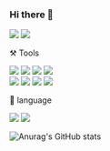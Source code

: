 ### Hi there 👋

<a href="https://mugoori.tistory.com/" target="_blank"><img src="https://img.shields.io/badge/Tstory-000000?style=for-the-badge&logo=Tistory&logoColor=white"/></a>
<a href="https://github.com/mugoori" target="_blank"><img src="https://img.shields.io/badge/GitHub-181717?style=for-the-badge&logo=GitHub&logoColor=white"/></a>


⚒️ Tools


<img src="https://img.shields.io/badge/Github-181717?style=for-the-badge&logo=GitHub&logoColor=white"/> <img src="https://img.shields.io/badge/Slack-4A154B?style=for-the-badge&logo=Slack&logoColor=white"> <img src="https://img.shields.io/badge/Visual Studio Code-007ACC?style=for-the-badge&logo=Visual Studio Code&logoColor=white"/> <img src="https://img.shields.io/badge/Jupyter notebook-F37626?style=for-the-badge&logo=Jupyter&logoColor=white"/><br/><img src="https://img.shields.io/badge/Amazon AWS-232F3E?style=for-the-badge&logo=Amazon AWS&logoColor=white"/>  <img src="https://img.shields.io/badge/Android-3DDC84?style=for-the-badge&logo=Android&logoColor=white"> <img src="https://img.shields.io/badge/Postman-FF6C37?style=for-the-badge&logo=Postman&logoColor=white"> <img src="https://img.shields.io/badge/Google Colab-F9AB00?style=for-the-badge&logo=Google Colab&logoColor=white">


📜 language


<img src="https://img.shields.io/badge/Python-3776AB?style=for-the-badge&logo=Python&logoColor=white"/> <img src="https://img.shields.io/badge/Java-007396?style=for-the-badge&logo=Java&logoColor=white"/>


![Anurag's GitHub stats](https://github-readme-stats.vercel.app/api?username=mugoori&show_icons=true&theme=radical)
